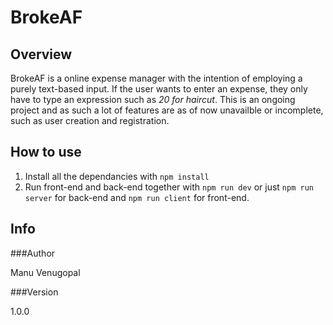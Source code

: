 # BrokeAF

## Overview

BrokeAF is a online expense manager with the intention of employing a purely text-based input. If the user wants to enter an expense, they only have to type an expression such as _20 for haircut_. This is an ongoing project and as such a lot of features are as of now unavailble or incomplete, such as user creation and registration.

## How to use

1. Install all the dependancies with `npm install`
2. Run front-end and back-end together with `npm run dev` or just `npm run server` for back-end and `npm run client` for front-end.

## Info

###Author

Manu Venugopal

###Version

1.0.0
